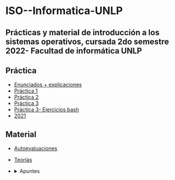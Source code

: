 # ISO--Informatica-UNLP
Prácticas y material de introducción a los sistemas operativos, cursada 2do semestre 2022- Facultad de informática UNLP
----
## Práctica ##
* [Enunciados + explicaciones](https://github.com/ssofiaavila/ISO--Informatica-UNLP/tree/main/Enunciados%20%2B%20explicaciones)
* [Práctica 1](https://github.com/ssofiaavila/ISO--Informatica-UNLP/blob/main/Pr%C3%A1cticas/Pr%C3%A1ctica%201.pdf)
* [Práctica 2](https://github.com/ssofiaavila/ISO--Informatica-UNLP/blob/main/Pr%C3%A1cticas/Pr%C3%A1ctica%202.pdf)
* [Práctica 3](https://github.com/ssofiaavila/ISO--Informatica-UNLP/blob/main/Pr%C3%A1cticas/Practica%203.pdf)
* [Práctica 3- Ejercicios bash](https://github.com/ssofiaavila/ISO--Informatica-UNLP/tree/main/Pr%C3%A1cticas/Ejercicios%20bash/Pr%C3%A1ctica%203)
* [2021](https://github.com/ssofiaavila/ISO--Informatica-UNLP/tree/main/Pr%C3%A1cticas/2021)

## Material ##
* [Autoevaluaciones](https://github.com/ssofiaavila/ISO--Informatica-UNLP/tree/main/Autoevaluaciones)
* [Teorías](https://github.com/ssofiaavila/ISO--Informatica-UNLP/tree/main/Teor%C3%ADas)
* <details>
  <summary> Apuntes </summary>
  
    * [Anexo arquitectura de computadoras](https://github.com/ssofiaavila/ISO--Informatica-UNLP/blob/main/Apuntes%20%2B%20resumenes/Anexo-%20Arquitectura%20de%20computadoras.pdf)
  * [Conceptos generales](https://github.com/ssofiaavila/ISO--Informatica-UNLP/blob/main/Apuntes%20%2B%20resumenes/Conceptos%20generales%20y%20aplicaciones.pdf)
  * [Práctica 1](https://github.com/ssofiaavila/ISO--Informatica-UNLP/blob/main/Apuntes%20%2B%20resumenes/Pr%C3%A1ctica%201-%20explicaci%C3%B3n.pdf)
  * [Práctica 3](https://github.com/ssofiaavila/ISO--Informatica-UNLP/blob/main/Apuntes%20%2B%20resumenes/Pr%C3%A1ctica%203-%20Explicaci%C3%B3n.pdf)
  * [UEFI](https://github.com/ssofiaavila/ISO--Informatica-UNLP/blob/main/Apuntes%20%2B%20resumenes/UEFI.pdf)
  
  </details>

  
  
